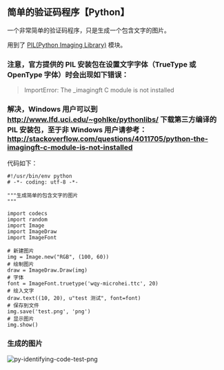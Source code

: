 ## 简单的验证码程序【Python】

一个非常简单的验证码程序，只是生成一个包含文字的图片。

用到了 [PIL(Python Imaging Library)](http://www.pythonware.com/products/pil/) 模块。

### 注意，官方提供的 PIL 安装包在设置文字字体（TrueType 或 OpenType 字体）时会出现如下错误：

>ImportError: The _imagingft C module is not installed

### 解决，Windows 用户可以到 <http://www.lfd.uci.edu/~gohlke/pythonlibs/> 下载第三方编译的 PIL 安装包，至于非 Windows 用户请参考： <http://stackoverflow.com/questions/4011705/python-the-imagingft-c-module-is-not-installed>

代码如下：

    #!/usr/bin/env python
    # -*- coding: utf-8 -*-

    """生成简单的包含文字的图片
    """

    import codecs
    import random
    import Image
    import ImageDraw
    import ImageFont

    # 新建图片
    img = Image.new("RGB", (100, 60))
    # 绘制图片
    draw = ImageDraw.Draw(img)
    # 字体
    font = ImageFont.truetype('wqy-microhei.ttc', 20)
    # 绘入文字
    draw.text((10, 20), u"test 测试", font=font)
    # 保存到文件
    img.save('test.png', 'png')
    # 显示图片
    img.show()

### 生成的图片
![py-identifying-code-test-png](https://github.com/mozillazg/my-blog-file/tree/2011/06/test.png)
